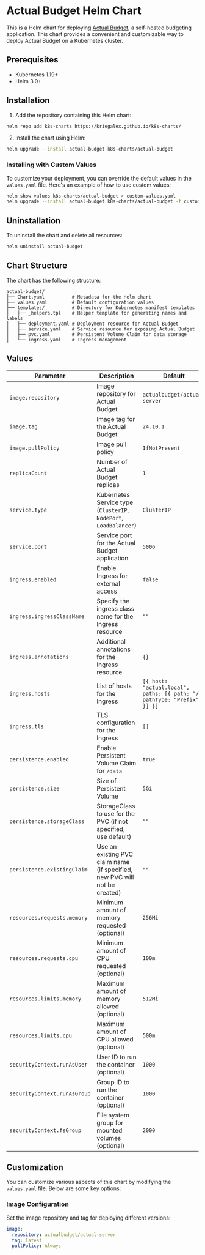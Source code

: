# Actual Budget Helm Chart

This is a Helm chart for deploying [Actual Budget](https://actualbudget.org/), a self-hosted budgeting application. This chart provides a convenient and customizable way to deploy Actual Budget on a Kubernetes cluster.

## Prerequisites
- Kubernetes 1.19+
- Helm 3.0+

## Installation
1. Add the repository containing this Helm chart:

```bash
helm repo add k8s-charts https://kriegalex.github.io/k8s-charts/
```

2. Install the chart using Helm:

```bash
helm upgrade --install actual-budget k8s-charts/actual-budget
```

### Installing with Custom Values
To customize your deployment, you can override the default values in the `values.yaml` file. Here's an example of how to use custom values:

```bash
helm show values k8s-charts/actual-budget > custom-values.yaml
helm upgrade --install actual-budget k8s-charts/actual-budget -f custom-values.yaml
```

## Uninstallation
To uninstall the chart and delete all resources:

```bash
helm uninstall actual-budget
```

## Chart Structure
The chart has the following structure:

```
actual-budget/
├── Chart.yaml          # Metadata for the Helm chart
├── values.yaml         # Default configuration values
├── templates/          # Directory for Kubernetes manifest templates
│   ├── _helpers.tpl    # Helper template for generating names and labels
│   ├── deployment.yaml # Deployment resource for Actual Budget
│   ├── service.yaml    # Service resource for exposing Actual Budget
│   ├── pvc.yaml        # Persistent Volume Claim for data storage
│   └── ingress.yaml    # Ingress management
```

## Values

| Parameter                    | Description                                                                 | Default                   |
|------------------------------|-----------------------------------------------------------------------------|---------------------------|
| `image.repository`           | Image repository for Actual Budget                                          | `actualbudget/actual-server` |
| `image.tag`                  | Image tag for the Actual Budget                                             | `24.10.1`                 |
| `image.pullPolicy`           | Image pull policy                                                           | `IfNotPresent`            |
| `replicaCount`               | Number of Actual Budget replicas                                            | `1`                       |
| `service.type`               | Kubernetes Service type (`ClusterIP`, `NodePort`, `LoadBalancer`)           | `ClusterIP`               |
| `service.port`               | Service port for the Actual Budget application                              | `5006`                    |
| `ingress.enabled`            | Enable Ingress for external access                                          | `false`                   |
| `ingress.ingressClassName`   | Specify the ingress class name for the Ingress resource                      | `""`                     |
| `ingress.annotations`        | Additional annotations for the Ingress resource                             | `{}`                      |
| `ingress.hosts`              | List of hosts for the Ingress                                               | `[{ host: "actual.local", paths: [{ path: "/", pathType: "Prefix" }] }]` |
| `ingress.tls`                | TLS configuration for the Ingress                                           | `[]`                      |
| `persistence.enabled`        | Enable Persistent Volume Claim for `/data`                                  | `true`                    |
| `persistence.size`           | Size of Persistent Volume                                                   | `5Gi`                     |
| `persistence.storageClass`   | StorageClass to use for the PVC (if not specified, use default)              | `""`                     |
| `persistence.existingClaim`  | Use an existing PVC claim name (if specified, new PVC will not be created)   | `""`                     |
| `resources.requests.memory`  | Minimum amount of memory requested (optional)                               | `256Mi`                   |
| `resources.requests.cpu`     | Minimum amount of CPU requested (optional)                                  | `100m`                    |
| `resources.limits.memory`    | Maximum amount of memory allowed (optional)                                 | `512Mi`                   |
| `resources.limits.cpu`       | Maximum amount of CPU allowed (optional)                                    | `500m`                    |
| `securityContext.runAsUser`  | User ID to run the container (optional)                                     | `1000`                    |
| `securityContext.runAsGroup` | Group ID to run the container (optional)                                    | `1000`                    |
| `securityContext.fsGroup`    | File system group for mounted volumes (optional)                            | `2000`                    |

## Customization
You can customize various aspects of this chart by modifying the `values.yaml` file. Below are some key options:

### Image Configuration
Set the image repository and tag for deploying different versions:

```yaml
image:
  repository: actualbudget/actual-server
  tag: latest
  pullPolicy: Always
